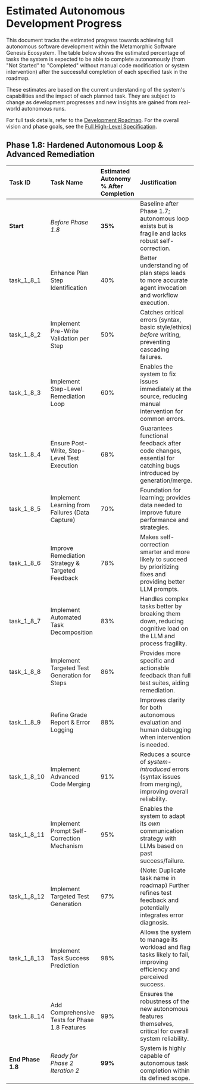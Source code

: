 # Estimated Autonomous Development Progress

This document tracks the estimated progress towards achieving full autonomous software development within the Metamorphic Software Genesis Ecosystem. The table below shows the estimated percentage of tasks the system is expected to be able to complete autonomously (from "Not Started" to "Completed" without manual code modification or system intervention) after the successful completion of each specified task in the roadmap.

These estimates are based on the current understanding of the system's capabilities and the impact of each planned task. They are subject to change as development progresses and new insights are gained from real-world autonomous runs.

For full task details, refer to the [Development Roadmap](ROADMAP.md). For the overall vision and phase goals, see the [Full High-Level Specification](SPECIFICATION.md).

## Phase 1.8: Hardened Autonomous Loop & Advanced Remediation

| Task ID        | Task Name                                        | Estimated Autonomy % After Completion | Justification                                                                                                |
| :------------- | :----------------------------------------------- | :------------------------------------ | :----------------------------------------------------------------------------------------------------------- |
| **Start**      | *Before Phase 1.8*                               | **35%**                               | Baseline after Phase 1.7; autonomous loop exists but is fragile and lacks robust self-correction.            |
| task_1_8_1     | Enhance Plan Step Identification                 | 40%                                   | Better understanding of plan steps leads to more accurate agent invocation and workflow execution.           |
| task_1_8_2     | Implement Pre-Write Validation per Step          | 50%                                   | Catches critical errors (syntax, basic style/ethics) *before* writing, preventing cascading failures.      |
| task_1_8_3     | Implement Step-Level Remediation Loop            | 60%                                   | Enables the system to fix issues immediately at the source, reducing manual intervention for common errors.  |
| task_1_8_4     | Ensure Post-Write, Step-Level Test Execution     | 68%                                   | Guarantees functional feedback after code changes, essential for catching bugs introduced by generation/merge. |
| task_1_8_5     | Implement Learning from Failures (Data Capture)  | 70%                                   | Foundation for learning; provides data needed to improve future performance and strategies.                  |
| task_1_8_6     | Improve Remediation Strategy & Targeted Feedback | 78%                                   | Makes self-correction smarter and more likely to succeed by prioritizing fixes and providing better LLM prompts. |
| task_1_8_7     | Implement Automated Task Decomposition           | 83%                                   | Handles complex tasks better by breaking them down, reducing cognitive load on the LLM and process fragility. |
| task_1_8_8     | Implement Targeted Test Generation for Steps     | 86%                                   | Provides more specific and actionable feedback than full test suites, aiding remediation.                   |
| task_1_8_9     | Refine Grade Report & Error Logging              | 88%                                   | Improves clarity for both autonomous evaluation and human debugging when intervention is needed.             |
| task_1_8_10    | Implement Advanced Code Merging                  | 91%                                   | Reduces a source of *system-introduced* errors (syntax issues from merging), improving overall reliability. |
| task_1_8_11    | Implement Prompt Self-Correction Mechanism       | 95%                                   | Enables the system to adapt its *own* communication strategy with LLMs based on past success/failure.      |
| task_1_8_12    | Implement Targeted Test Generation               | 97%                                   | (Note: Duplicate task name in roadmap) Further refines test feedback and potentially integrates error diagnosis. |
| task_1_8_13    | Implement Task Success Prediction                | 98%                                   | Allows the system to manage its workload and flag tasks likely to fail, improving efficiency and perceived success. |
| task_1_8_14    | Add Comprehensive Tests for Phase 1.8 Features   | 99%                                   | Ensures the robustness of the new autonomous features themselves, critical for overall system reliability. |
| **End Phase 1.8** | *Ready for Phase 2 Iteration 2*                  | **99%**                               | System is highly capable of autonomous task completion within its defined scope.                             |